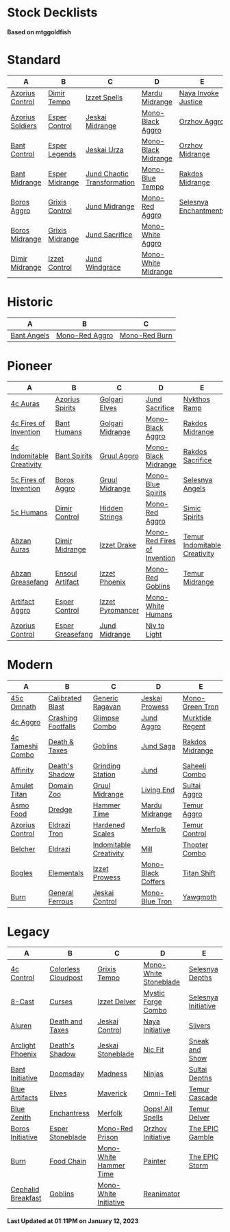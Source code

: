 # Stock Decklists
#### Based on mtggoldfish


# Standard

|                                 A                                  |                                B                                 |                                            C                                             |                                    D                                     |                                      E                                       |
|--------------------------------------------------------------------|------------------------------------------------------------------|------------------------------------------------------------------------------------------|--------------------------------------------------------------------------|------------------------------------------------------------------------------|
|[Azorius Control](./mtggoldfish/Standard/decks/Azorius_Control.md)  |[Dimir Tempo](./mtggoldfish/Standard/decks/Dimir_Tempo.md)        |[Izzet Spells](./mtggoldfish/Standard/decks/Izzet_Spells.md)                              |[Mardu Midrange](./mtggoldfish/Standard/decks/Mardu_Midrange.md)          |[Naya Invoke Justice](./mtggoldfish/Standard/decks/Naya_Invoke_Justice.md)    |
|[Azorius Soldiers](./mtggoldfish/Standard/decks/Azorius_Soldiers.md)|[Esper Control](./mtggoldfish/Standard/decks/Esper_Control.md)    |[Jeskai Midrange](./mtggoldfish/Standard/decks/Jeskai_Midrange.md)                        |[Mono-Black Aggro](./mtggoldfish/Standard/decks/Mono-Black_Aggro.md)      |[Orzhov Aggro](./mtggoldfish/Standard/decks/Orzhov_Aggro.md)                  |
|[Bant Control](./mtggoldfish/Standard/decks/Bant_Control.md)        |[Esper Legends](./mtggoldfish/Standard/decks/Esper_Legends.md)    |[Jeskai Urza](./mtggoldfish/Standard/decks/Jeskai_Urza.md)                                |[Mono-Black Midrange](./mtggoldfish/Standard/decks/Mono-Black_Midrange.md)|[Orzhov Midrange](./mtggoldfish/Standard/decks/Orzhov_Midrange.md)            |
|[Bant Midrange](./mtggoldfish/Standard/decks/Bant_Midrange.md)      |[Esper Midrange](./mtggoldfish/Standard/decks/Esper_Midrange.md)  |[Jund Chaotic Transformation](./mtggoldfish/Standard/decks/Jund_Chaotic_Transformation.md)|[Mono-Blue Tempo](./mtggoldfish/Standard/decks/Mono-Blue_Tempo.md)        |[Rakdos Midrange](./mtggoldfish/Standard/decks/Rakdos_Midrange.md)            |
|[Boros Aggro](./mtggoldfish/Standard/decks/Boros_Aggro.md)          |[Grixis Control](./mtggoldfish/Standard/decks/Grixis_Control.md)  |[Jund Midrange](./mtggoldfish/Standard/decks/Jund_Midrange.md)                            |[Mono-Red Aggro](./mtggoldfish/Standard/decks/Mono-Red_Aggro.md)          |[Selesnya Enchantments](./mtggoldfish/Standard/decks/Selesnya_Enchantments.md)|
|[Boros Midrange](./mtggoldfish/Standard/decks/Boros_Midrange.md)    |[Grixis Midrange](./mtggoldfish/Standard/decks/Grixis_Midrange.md)|[Jund Sacrifice](./mtggoldfish/Standard/decks/Jund_Sacrifice.md)                          |[Mono-White Aggro](./mtggoldfish/Standard/decks/Mono-White_Aggro.md)      |                                                                              |
|[Dimir Midrange](./mtggoldfish/Standard/decks/Dimir_Midrange.md)    |[Izzet Control](./mtggoldfish/Standard/decks/Izzet_Control.md)    |[Jund Windgrace](./mtggoldfish/Standard/decks/Jund_Windgrace.md)                          |[Mono-White Midrange](./mtggoldfish/Standard/decks/Mono-White_Midrange.md)|                                                                              |


# Historic

|                            A                             |                               B                                |                              C                               |
|----------------------------------------------------------|----------------------------------------------------------------|--------------------------------------------------------------|
|[Bant Angels](./mtggoldfish/Historic/decks/Bant_Angels.md)|[Mono-Red Aggro](./mtggoldfish/Historic/decks/Mono-Red_Aggro.md)|[Mono-Red Burn](./mtggoldfish/Historic/decks/Mono-Red_Burn.md)|


# Pioneer

|                                          A                                          |                                 B                                 |                                 C                                 |                                            D                                            |                                             E                                             |
|-------------------------------------------------------------------------------------|-------------------------------------------------------------------|-------------------------------------------------------------------|-----------------------------------------------------------------------------------------|-------------------------------------------------------------------------------------------|
|[4c Auras](./mtggoldfish/Pioneer/decks/4c_Auras.md)                                  |[Azorius Spirits](./mtggoldfish/Pioneer/decks/Azorius_Spirits.md)  |[Golgari Elves](./mtggoldfish/Pioneer/decks/Golgari_Elves.md)      |[Jund Sacrifice](./mtggoldfish/Pioneer/decks/Jund_Sacrifice.md)                          |[Nykthos Ramp](./mtggoldfish/Pioneer/decks/Nykthos_Ramp.md)                                |
|[4c Fires of Invention](./mtggoldfish/Pioneer/decks/4c_Fires_of_Invention.md)        |[Bant Humans](./mtggoldfish/Pioneer/decks/Bant_Humans.md)          |[Golgari Midrange](./mtggoldfish/Pioneer/decks/Golgari_Midrange.md)|[Mono-Black Aggro](./mtggoldfish/Pioneer/decks/Mono-Black_Aggro.md)                      |[Rakdos Midrange](./mtggoldfish/Pioneer/decks/Rakdos_Midrange.md)                          |
|[4c Indomitable Creativity](./mtggoldfish/Pioneer/decks/4c_Indomitable_Creativity.md)|[Bant Spirits](./mtggoldfish/Pioneer/decks/Bant_Spirits.md)        |[Gruul Aggro](./mtggoldfish/Pioneer/decks/Gruul_Aggro.md)          |[Mono-Black Midrange](./mtggoldfish/Pioneer/decks/Mono-Black_Midrange.md)                |[Rakdos Sacrifice](./mtggoldfish/Pioneer/decks/Rakdos_Sacrifice.md)                        |
|[5c Fires of Invention](./mtggoldfish/Pioneer/decks/5c_Fires_of_Invention.md)        |[Boros Aggro](./mtggoldfish/Pioneer/decks/Boros_Aggro.md)          |[Gruul Midrange](./mtggoldfish/Pioneer/decks/Gruul_Midrange.md)    |[Mono-Blue Spirits](./mtggoldfish/Pioneer/decks/Mono-Blue_Spirits.md)                    |[Selesnya Angels](./mtggoldfish/Pioneer/decks/Selesnya_Angels.md)                          |
|[5c Humans](./mtggoldfish/Pioneer/decks/5c_Humans.md)                                |[Dimir Control](./mtggoldfish/Pioneer/decks/Dimir_Control.md)      |[Hidden Strings](./mtggoldfish/Pioneer/decks/Hidden_Strings.md)    |[Mono-Red Aggro](./mtggoldfish/Pioneer/decks/Mono-Red_Aggro.md)                          |[Simic Spirits](./mtggoldfish/Pioneer/decks/Simic_Spirits.md)                              |
|[Abzan Auras](./mtggoldfish/Pioneer/decks/Abzan_Auras.md)                            |[Dimir Midrange](./mtggoldfish/Pioneer/decks/Dimir_Midrange.md)    |[Izzet Drake](./mtggoldfish/Pioneer/decks/Izzet_Drake.md)          |[Mono-Red Fires of Invention](./mtggoldfish/Pioneer/decks/Mono-Red_Fires_of_Invention.md)|[Temur Indomitable Creativity](./mtggoldfish/Pioneer/decks/Temur_Indomitable_Creativity.md)|
|[Abzan Greasefang](./mtggoldfish/Pioneer/decks/Abzan_Greasefang.md)                  |[Ensoul Artifact](./mtggoldfish/Pioneer/decks/Ensoul_Artifact.md)  |[Izzet Phoenix](./mtggoldfish/Pioneer/decks/Izzet_Phoenix.md)      |[Mono-Red Goblins](./mtggoldfish/Pioneer/decks/Mono-Red_Goblins.md)                      |[Temur Midrange](./mtggoldfish/Pioneer/decks/Temur_Midrange.md)                            |
|[Artifact Aggro](./mtggoldfish/Pioneer/decks/Artifact_Aggro.md)                      |[Esper Control](./mtggoldfish/Pioneer/decks/Esper_Control.md)      |[Izzet Pyromancer](./mtggoldfish/Pioneer/decks/Izzet_Pyromancer.md)|[Mono-White Humans](./mtggoldfish/Pioneer/decks/Mono-White_Humans.md)                    |                                                                                           |
|[Azorius Control](./mtggoldfish/Pioneer/decks/Azorius_Control.md)                    |[Esper Greasefang](./mtggoldfish/Pioneer/decks/Esper_Greasefang.md)|[Jund Midrange](./mtggoldfish/Pioneer/decks/Jund_Midrange.md)      |[Niv to Light](./mtggoldfish/Pioneer/decks/Niv_to_Light.md)                              |                                                                                           |


# Modern

|                                A                                 |                                  B                                   |                                      C                                       |                                  D                                   |                               E                                |
|------------------------------------------------------------------|----------------------------------------------------------------------|------------------------------------------------------------------------------|----------------------------------------------------------------------|----------------------------------------------------------------|
|[45c Omnath](./mtggoldfish/Modern/decks/45c_Omnath.md)            |[Calibrated Blast](./mtggoldfish/Modern/decks/Calibrated_Blast.md)    |[Generic Ragavan](./mtggoldfish/Modern/decks/Generic_Ragavan.md)              |[Jeskai Prowess](./mtggoldfish/Modern/decks/Jeskai_Prowess.md)        |[Mono-Green Tron](./mtggoldfish/Modern/decks/Mono-Green_Tron.md)|
|[4c Aggro](./mtggoldfish/Modern/decks/4c_Aggro.md)                |[Crashing Footfalls](./mtggoldfish/Modern/decks/Crashing_Footfalls.md)|[Glimpse Combo](./mtggoldfish/Modern/decks/Glimpse_Combo.md)                  |[Jund Aggro](./mtggoldfish/Modern/decks/Jund_Aggro.md)                |[Murktide Regent](./mtggoldfish/Modern/decks/Murktide_Regent.md)|
|[4c Tameshi Combo](./mtggoldfish/Modern/decks/4c_Tameshi_Combo.md)|[Death & Taxes](./mtggoldfish/Modern/decks/Death_&_Taxes.md)          |[Goblins](./mtggoldfish/Modern/decks/Goblins.md)                              |[Jund Saga](./mtggoldfish/Modern/decks/Jund_Saga.md)                  |[Rakdos Midrange](./mtggoldfish/Modern/decks/Rakdos_Midrange.md)|
|[Affinity](./mtggoldfish/Modern/decks/Affinity.md)                |[Death's Shadow](./mtggoldfish/Modern/decks/Death's_Shadow.md)        |[Grinding Station](./mtggoldfish/Modern/decks/Grinding_Station.md)            |[Jund](./mtggoldfish/Modern/decks/Jund.md)                            |[Saheeli Combo](./mtggoldfish/Modern/decks/Saheeli_Combo.md)    |
|[Amulet Titan](./mtggoldfish/Modern/decks/Amulet_Titan.md)        |[Domain Zoo](./mtggoldfish/Modern/decks/Domain_Zoo.md)                |[Gruul Midrange](./mtggoldfish/Modern/decks/Gruul_Midrange.md)                |[Living End](./mtggoldfish/Modern/decks/Living_End.md)                |[Sultai Aggro](./mtggoldfish/Modern/decks/Sultai_Aggro.md)      |
|[Asmo Food](./mtggoldfish/Modern/decks/Asmo_Food.md)              |[Dredge](./mtggoldfish/Modern/decks/Dredge.md)                        |[Hammer Time](./mtggoldfish/Modern/decks/Hammer_Time.md)                      |[Mardu Midrange](./mtggoldfish/Modern/decks/Mardu_Midrange.md)        |[Temur Aggro](./mtggoldfish/Modern/decks/Temur_Aggro.md)        |
|[Azorius Control](./mtggoldfish/Modern/decks/Azorius_Control.md)  |[Eldrazi Tron](./mtggoldfish/Modern/decks/Eldrazi_Tron.md)            |[Hardened Scales](./mtggoldfish/Modern/decks/Hardened_Scales.md)              |[Merfolk](./mtggoldfish/Modern/decks/Merfolk.md)                      |[Temur Control](./mtggoldfish/Modern/decks/Temur_Control.md)    |
|[Belcher](./mtggoldfish/Modern/decks/Belcher.md)                  |[Eldrazi](./mtggoldfish/Modern/decks/Eldrazi.md)                      |[Indomitable Creativity](./mtggoldfish/Modern/decks/Indomitable_Creativity.md)|[Mill](./mtggoldfish/Modern/decks/Mill.md)                            |[Thopter Combo](./mtggoldfish/Modern/decks/Thopter_Combo.md)    |
|[Bogles](./mtggoldfish/Modern/decks/Bogles.md)                    |[Elementals](./mtggoldfish/Modern/decks/Elementals.md)                |[Izzet Prowess](./mtggoldfish/Modern/decks/Izzet_Prowess.md)                  |[Mono-Black Coffers](./mtggoldfish/Modern/decks/Mono-Black_Coffers.md)|[Titan Shift](./mtggoldfish/Modern/decks/Titan_Shift.md)        |
|[Burn](./mtggoldfish/Modern/decks/Burn.md)                        |[General Ferrous](./mtggoldfish/Modern/decks/General_Ferrous.md)      |[Jeskai Control](./mtggoldfish/Modern/decks/Jeskai_Control.md)                |[Mono-Blue Tron](./mtggoldfish/Modern/decks/Mono-Blue_Tron.md)        |[Yawgmoth](./mtggoldfish/Modern/decks/Yawgmoth.md)              |


# Legacy

|                                  A                                   |                                   B                                    |                                      C                                       |                                     D                                      |                                   E                                    |
|----------------------------------------------------------------------|------------------------------------------------------------------------|------------------------------------------------------------------------------|----------------------------------------------------------------------------|------------------------------------------------------------------------|
|[4c Control](./mtggoldfish/Legacy/decks/4c_Control.md)                |[Colorless Cloudpost](./mtggoldfish/Legacy/decks/Colorless_Cloudpost.md)|[Grixis Tempo](./mtggoldfish/Legacy/decks/Grixis_Tempo.md)                    |[Mono-White Stoneblade](./mtggoldfish/Legacy/decks/Mono-White_Stoneblade.md)|[Selesnya Depths](./mtggoldfish/Legacy/decks/Selesnya_Depths.md)        |
|[8-Cast](./mtggoldfish/Legacy/decks/8-Cast.md)                        |[Curses](./mtggoldfish/Legacy/decks/Curses.md)                          |[Izzet Delver](./mtggoldfish/Legacy/decks/Izzet_Delver.md)                    |[Mystic Forge Combo](./mtggoldfish/Legacy/decks/Mystic_Forge_Combo.md)      |[Selesnya Initiative](./mtggoldfish/Legacy/decks/Selesnya_Initiative.md)|
|[Aluren](./mtggoldfish/Legacy/decks/Aluren.md)                        |[Death and Taxes](./mtggoldfish/Legacy/decks/Death_and_Taxes.md)        |[Jeskai Control](./mtggoldfish/Legacy/decks/Jeskai_Control.md)                |[Naya Initiative](./mtggoldfish/Legacy/decks/Naya_Initiative.md)            |[Slivers](./mtggoldfish/Legacy/decks/Slivers.md)                        |
|[Arclight Phoenix](./mtggoldfish/Legacy/decks/Arclight_Phoenix.md)    |[Death's Shadow](./mtggoldfish/Legacy/decks/Death's_Shadow.md)          |[Jeskai Stoneblade](./mtggoldfish/Legacy/decks/Jeskai_Stoneblade.md)          |[Nic Fit](./mtggoldfish/Legacy/decks/Nic_Fit.md)                            |[Sneak and Show](./mtggoldfish/Legacy/decks/Sneak_and_Show.md)          |
|[Bant Initiative](./mtggoldfish/Legacy/decks/Bant_Initiative.md)      |[Doomsday](./mtggoldfish/Legacy/decks/Doomsday.md)                      |[Madness](./mtggoldfish/Legacy/decks/Madness.md)                              |[Ninjas](./mtggoldfish/Legacy/decks/Ninjas.md)                              |[Sultai Depths](./mtggoldfish/Legacy/decks/Sultai_Depths.md)            |
|[Blue Artifacts](./mtggoldfish/Legacy/decks/Blue_Artifacts.md)        |[Elves](./mtggoldfish/Legacy/decks/Elves.md)                            |[Maverick](./mtggoldfish/Legacy/decks/Maverick.md)                            |[Omni-Tell](./mtggoldfish/Legacy/decks/Omni-Tell.md)                        |[Temur Cascade](./mtggoldfish/Legacy/decks/Temur_Cascade.md)            |
|[Blue Zenith](./mtggoldfish/Legacy/decks/Blue_Zenith.md)              |[Enchantress](./mtggoldfish/Legacy/decks/Enchantress.md)                |[Merfolk](./mtggoldfish/Legacy/decks/Merfolk.md)                              |[Oops! All Spells](./mtggoldfish/Legacy/decks/Oops!_All_Spells.md)          |[Temur Delver](./mtggoldfish/Legacy/decks/Temur_Delver.md)              |
|[Boros Initiative](./mtggoldfish/Legacy/decks/Boros_Initiative.md)    |[Esper Stoneblade](./mtggoldfish/Legacy/decks/Esper_Stoneblade.md)      |[Mono-Red Prison](./mtggoldfish/Legacy/decks/Mono-Red_Prison.md)              |[Orzhov Initiative](./mtggoldfish/Legacy/decks/Orzhov_Initiative.md)        |[The EPIC Gamble](./mtggoldfish/Legacy/decks/The_EPIC_Gamble.md)        |
|[Burn](./mtggoldfish/Legacy/decks/Burn.md)                            |[Food Chain](./mtggoldfish/Legacy/decks/Food_Chain.md)                  |[Mono-White Hammer Time](./mtggoldfish/Legacy/decks/Mono-White_Hammer_Time.md)|[Painter](./mtggoldfish/Legacy/decks/Painter.md)                            |[The EPIC Storm](./mtggoldfish/Legacy/decks/The_EPIC_Storm.md)          |
|[Cephalid Breakfast](./mtggoldfish/Legacy/decks/Cephalid_Breakfast.md)|[Goblins](./mtggoldfish/Legacy/decks/Goblins.md)                        |[Mono-White Initiative](./mtggoldfish/Legacy/decks/Mono-White_Initiative.md)  |[Reanimator](./mtggoldfish/Legacy/decks/Reanimator.md)                      |                                                                        |



#### Last Updated at 01:11PM on January 12, 2023